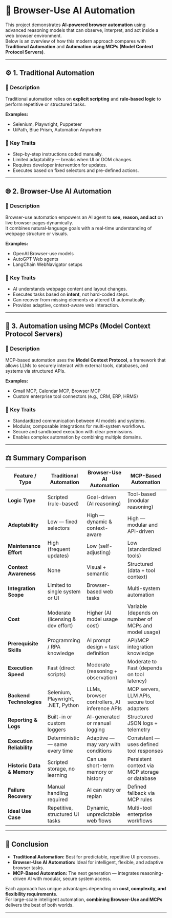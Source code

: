 # 🤖 Browser-Use AI Automation

This project demonstrates **AI-powered browser automation** using advanced reasoning models that can observe, interpret, and act inside a web browser environment.  
Below is an overview of how this modern approach compares with **Traditional Automation** and **Automation using MCPs (Model Context Protocol Servers)**.

---

## ⚙️ 1. Traditional Automation

### 🔹 Description

Traditional automation relies on **explicit scripting** and **rule-based logic** to perform repetitive or structured tasks.

**Examples:**  

- Selenium, Playwright, Puppeteer  
- UiPath, Blue Prism, Automation Anywhere

### 🔹 Key Traits

- Step-by-step instructions coded manually.  
- Limited adaptability — breaks when UI or DOM changes.  
- Requires developer intervention for updates.  
- Executes based on fixed selectors and pre-defined actions.

---

## 🌐 2. Browser-Use AI Automation

### 🔹 Description

Browser-use automation empowers an AI agent to **see, reason, and act** on live browser pages dynamically.  
It combines natural-language goals with a real-time understanding of webpage structure or visuals.

**Examples:**  

- OpenAI Browser-use models  
- AutoGPT Web agents  
- LangChain WebNavigator setups

### 🔹 Key Traits

- AI understands webpage content and layout changes.  
- Executes tasks based on **intent**, not hard-coded steps.  
- Can recover from missing elements or altered UI automatically.  
- Provides adaptive, context-aware web interaction.

---

## 🧠 3. Automation using MCPs (Model Context Protocol Servers)

### 🔹 Description

MCP-based automation uses the **Model Context Protocol**, a framework that allows LLMs to securely interact with external tools, databases, and systems via structured APIs.

**Examples:**  

- Gmail MCP, Calendar MCP, Browser MCP  
- Custom enterprise tool connectors (e.g., CRM, ERP, HRMS)

### 🔹 Key Traits

- Standardized communication between AI models and systems.  
- Modular, composable integrations for multi-system workflows.  
- Secure and sandboxed execution with clear permissions.  
- Enables complex automation by combining multiple domains.

---

## ⚖️ Summary Comparison

| Feature / Type | **Traditional Automation** | **Browser-Use AI Automation** | **MCP-Based Automation** |
|----------------|-----------------------------|--------------------------------|----------------------------|
| **Logic Type** | Scripted (rule-based) | Goal-driven (AI reasoning) | Tool-based (modular reasoning) |
| **Adaptability** | Low — fixed selectors | High — dynamic & context-aware | High — modular and API-driven |
| **Maintenance Effort** | High (frequent updates) | Low (self-adjusting) | Low (standardized tools) |
| **Context Awareness** | None | Visual + semantic | Structured (data + tool context) |
| **Integration Scope** | Limited to single system or UI | Browser-based web tasks | Multi-system automation |
| **Cost** | Moderate (licensing & dev effort) | Higher (AI model usage cost) | Variable (depends on number of MCPs and model usage) |
| **Prerequisite Skills** | Programming / RPA knowledge | AI prompt design + task definition | API/MCP integration knowledge |
| **Execution Speed** | Fast (direct scripts) | Moderate (reasoning + observation) | Moderate to Fast (depends on tool latency) |
| **Backend Technologies** | Selenium, Playwright, .NET, Python | LLMs, browser controllers, AI inference APIs | MCP servers, LLM APIs, secure tool adapters |
| **Reporting & Logs** | Built-in or custom loggers | AI-generated or manual logging | Structured JSON logs + telemetry |
| **Execution Reliability** | Deterministic — same every time | Adaptive — may vary with conditions | Consistent — uses defined tool responses |
| **Historic Data & Memory** | Scripted storage, no learning | Can use short-term memory or history | Persistent context via MCP storage or database |
| **Failure Recovery** | Manual handling required | AI can retry or replan | Defined fallback via MCP rules |
| **Ideal Use Case** | Repetitive, structured UI tasks | Dynamic, unpredictable web flows | Multi-tool enterprise workflows |

---

## 🚀 Conclusion

- **Traditional Automation:** Best for predictable, repetitive UI processes.  
- **Browser-Use AI Automation:** Ideal for intelligent, flexible, and adaptive browser tasks.  
- **MCP-Based Automation:** The next generation — integrates reasoning-driven AI with modular, secure system access.

Each approach has unique advantages depending on **cost, complexity, and flexibility requirements**.  
For large-scale intelligent automation, **combining Browser-Use and MCPs** delivers the best of both worlds.

---
